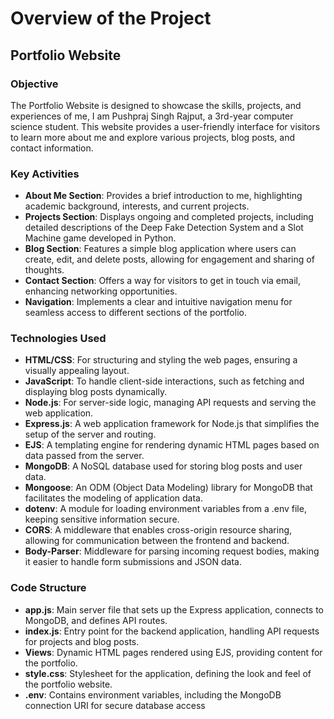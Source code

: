 # Overview of the Project

## Portfolio Website

### Objective
The Portfolio Website is designed to showcase the skills, projects, and experiences of me, I am Pushpraj Singh Rajput, a 3rd-year computer science student. This website provides a user-friendly interface for visitors to learn more about me and explore various projects, blog posts, and contact information.

### Key Activities
- **About Me Section**: Provides a brief introduction to me, highlighting academic background, interests, and current projects.
- **Projects Section**: Displays ongoing and completed projects, including detailed descriptions of the Deep Fake Detection System and a Slot Machine game developed in Python.
- **Blog Section**: Features a simple blog application where users can create, edit, and delete posts, allowing for engagement and sharing of thoughts.
- **Contact Section**: Offers a way for visitors to get in touch via email, enhancing networking opportunities.
- **Navigation**: Implements a clear and intuitive navigation menu for seamless access to different sections of the portfolio.

### Technologies Used
- **HTML/CSS**: For structuring and styling the web pages, ensuring a visually appealing layout.
- **JavaScript**: To handle client-side interactions, such as fetching and displaying blog posts dynamically.
- **Node.js**: For server-side logic, managing API requests and serving the web application.
- **Express.js**: A web application framework for Node.js that simplifies the setup of the server and routing.
- **EJS**: A templating engine for rendering dynamic HTML pages based on data passed from the server.
- **MongoDB**: A NoSQL database used for storing blog posts and user data.
- **Mongoose**: An ODM (Object Data Modeling) library for MongoDB that facilitates the modeling of application data.
- **dotenv**: A module for loading environment variables from a .env file, keeping sensitive information secure.
- **CORS**: A middleware that enables cross-origin resource sharing, allowing for communication between the frontend and backend.
- **Body-Parser**: Middleware for parsing incoming request bodies, making it easier to handle form submissions and JSON data.

### Code Structure
- **app.js**: Main server file that sets up the Express application, connects to MongoDB, and defines API routes.
- **index.js**: Entry point for the backend application, handling API requests for projects and blog posts.
- **Views**: Dynamic HTML pages rendered using EJS, providing content for the portfolio.
- **style.css**: Stylesheet for the application, defining the look and feel of the portfolio website.
- **.env**: Contains environment variables, including the MongoDB connection URI for secure database access
